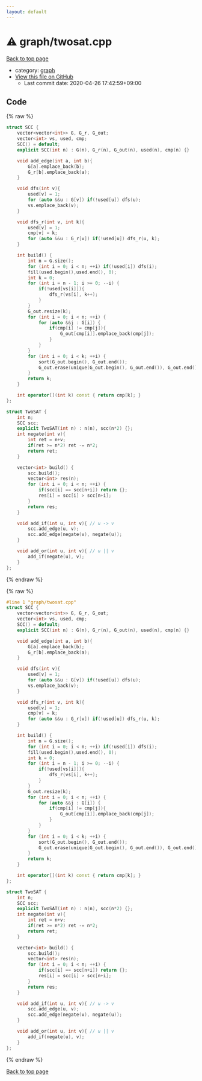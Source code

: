 ```yaml
---
layout: default
---
```


<!-- mathjax config similar to math.stackexchange -->
<script type="text/javascript" async
  src="https://cdnjs.cloudflare.com/ajax/libs/mathjax/2.7.5/MathJax.js?config=TeX-MML-AM_CHTML">
</script>
<script type="text/x-mathjax-config">
  MathJax.Hub.Config({
    TeX: { equationNumbers: { autoNumber: "AMS" }},
    tex2jax: {
      inlineMath: [ ['$','$'] ],
      processEscapes: true
    },
    "HTML-CSS": { matchFontHeight: false },
    displayAlign: "left",
    displayIndent: "2em"
  });
</script>

<script type="text/javascript" src="https://cdnjs.cloudflare.com/ajax/libs/jquery/3.4.1/jquery.min.js"></script>
<script src="https://cdn.jsdelivr.net/npm/jquery-balloon-js@1.1.2/jquery.balloon.min.js" integrity="sha256-ZEYs9VrgAeNuPvs15E39OsyOJaIkXEEt10fzxJ20+2I=" crossorigin="anonymous"></script>
<script type="text/javascript" src="../../assets/js/copy-button.js"></script>
<link rel="stylesheet" href="../../assets/css/copy-button.css" />


# :warning: graph/twosat.cpp

<a href="../../index.html">Back to top page</a>

* category: <a href="../../index.html#f8b0b924ebd7046dbfa85a856e4682c8">graph</a>
* <a href="{{ site.github.repository_url }}/blob/master/graph/twosat.cpp">View this file on GitHub</a>
    - Last commit date: 2020-04-26 17:42:59+09:00




## Code

<a id="unbundled"></a>
{% raw %}
```cpp
struct SCC {
    vector<vector<int>> G, G_r, G_out;
    vector<int> vs, used, cmp;
    SCC() = default;
    explicit SCC(int n) : G(n), G_r(n), G_out(n), used(n), cmp(n) {}

    void add_edge(int a, int b){
        G[a].emplace_back(b);
        G_r[b].emplace_back(a);
    }

    void dfs(int v){
        used[v] = 1;
        for (auto &&u : G[v]) if(!used[u]) dfs(u);
        vs.emplace_back(v);
    }

    void dfs_r(int v, int k){
        used[v] = 1;
        cmp[v] = k;
        for (auto &&u : G_r[v]) if(!used[u]) dfs_r(u, k);
    }

    int build() {
        int n = G.size();
        for (int i = 0; i < n; ++i) if(!used[i]) dfs(i);
        fill(used.begin(),used.end(), 0);
        int k = 0;
        for (int i = n - 1; i >= 0; --i) {
            if(!used[vs[i]]){
                dfs_r(vs[i], k++);
            }
        }
        G_out.resize(k);
        for (int i = 0; i < n; ++i) {
            for (auto &&j : G[i]) {
                if(cmp[i] != cmp[j]){
                    G_out[cmp[i]].emplace_back(cmp[j]);
                }
            }
        }
        for (int i = 0; i < k; ++i) {
            sort(G_out.begin(), G_out.end());
            G_out.erase(unique(G_out.begin(), G_out.end()), G_out.end());
        }
        return k;
    }

    int operator[](int k) const { return cmp[k]; }
};

struct TwoSAT {
    int n;
    SCC scc;
    explicit TwoSAT(int n) : n(n), scc(n*2) {};
    int negate(int v){
        int ret = n+v;
        if(ret >= n*2) ret -= n*2;
        return ret;
    }

    vector<int> build() {
        scc.build();
        vector<int> res(n);
        for (int i = 0; i < n; ++i) {
            if(scc[i] == scc[n+i]) return {};
            res[i] = scc[i] > scc[n+i];
        }
        return res;
    }

    void add_if(int u, int v){ // u -> v
        scc.add_edge(u, v);
        scc.add_edge(negate(v), negate(u));
    }

    void add_or(int u, int v){ // u || v
        add_if(negate(u), v);
    }
};
```
{% endraw %}

<a id="bundled"></a>
{% raw %}
```cpp
#line 1 "graph/twosat.cpp"
struct SCC {
    vector<vector<int>> G, G_r, G_out;
    vector<int> vs, used, cmp;
    SCC() = default;
    explicit SCC(int n) : G(n), G_r(n), G_out(n), used(n), cmp(n) {}

    void add_edge(int a, int b){
        G[a].emplace_back(b);
        G_r[b].emplace_back(a);
    }

    void dfs(int v){
        used[v] = 1;
        for (auto &&u : G[v]) if(!used[u]) dfs(u);
        vs.emplace_back(v);
    }

    void dfs_r(int v, int k){
        used[v] = 1;
        cmp[v] = k;
        for (auto &&u : G_r[v]) if(!used[u]) dfs_r(u, k);
    }

    int build() {
        int n = G.size();
        for (int i = 0; i < n; ++i) if(!used[i]) dfs(i);
        fill(used.begin(),used.end(), 0);
        int k = 0;
        for (int i = n - 1; i >= 0; --i) {
            if(!used[vs[i]]){
                dfs_r(vs[i], k++);
            }
        }
        G_out.resize(k);
        for (int i = 0; i < n; ++i) {
            for (auto &&j : G[i]) {
                if(cmp[i] != cmp[j]){
                    G_out[cmp[i]].emplace_back(cmp[j]);
                }
            }
        }
        for (int i = 0; i < k; ++i) {
            sort(G_out.begin(), G_out.end());
            G_out.erase(unique(G_out.begin(), G_out.end()), G_out.end());
        }
        return k;
    }

    int operator[](int k) const { return cmp[k]; }
};

struct TwoSAT {
    int n;
    SCC scc;
    explicit TwoSAT(int n) : n(n), scc(n*2) {};
    int negate(int v){
        int ret = n+v;
        if(ret >= n*2) ret -= n*2;
        return ret;
    }

    vector<int> build() {
        scc.build();
        vector<int> res(n);
        for (int i = 0; i < n; ++i) {
            if(scc[i] == scc[n+i]) return {};
            res[i] = scc[i] > scc[n+i];
        }
        return res;
    }

    void add_if(int u, int v){ // u -> v
        scc.add_edge(u, v);
        scc.add_edge(negate(v), negate(u));
    }

    void add_or(int u, int v){ // u || v
        add_if(negate(u), v);
    }
};

```
{% endraw %}

<a href="../../index.html">Back to top page</a>

